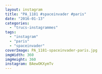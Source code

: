 ```yaml
---
layout: instagram
title: "PA_1181 #spaceinvader #paris"
date: "2016-01-13"
categories: 
  - "trucs-instagrammes"
tags: 
  - "instagram"
  - "paris"
  - "spaceinvader"
coverImage: PA_1181-spaceinvader-paris.jpg
imgWidth: 360
imgHeight: 360
instagram: BAewOKXymTv
---
```

